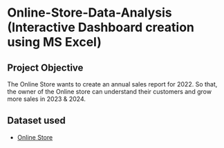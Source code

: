# Online-Store-Data-Analysis (Interactive Dashboard creation using MS Excel)

## **Project Objective**

The Online Store wants to create an annual sales report for 2022. So that, the owner of the Online store can understand their customers and grow more sales in 2023 & 2024.

## **Dataset used**


- <a href="https://github.com/RAMNI07/Online-Store-Data-Analysis/commit/396341b5965f0e815aa5eeb2257e58e95ddee674#diff-e3fd70989d60108806accc15d27a2e4207ccfb2f588a987fe823f2679896667a">Online Store</a>
